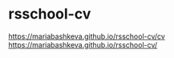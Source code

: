 # rsschool-cv
https://mariabashkeva.github.io/rsschool-cv/cv
https://mariabashkeva.github.io/rsschool-cv/